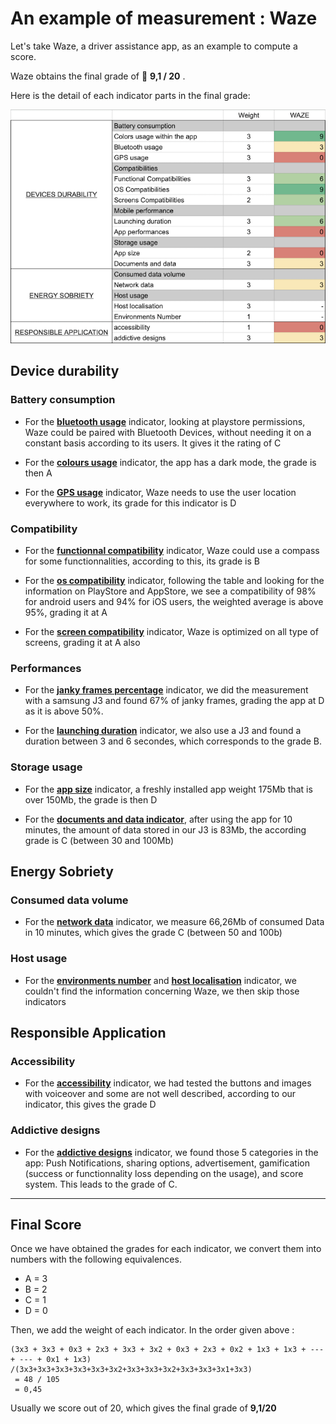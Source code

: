 # An example of measurement : Waze

Let's take Waze, a driver assistance app, as an example to compute a score.

Waze obtains the final grade of 🔴 **9,1 / 20** . 

Here is the detail of each indicator parts in the final grade:

![](./assets/WazeScore.png)

## Device durability

### Battery consumption

- For the [**bluetooth usage**][1] indicator, looking at playstore permissions, Waze could be paired with Bluetooth Devices, without needing it on a constant basis according to its users. It gives it the rating of C

- For the [**colours usage**][2] indicator, the app has a dark mode, the grade is then A

- For the [**GPS usage**][3] indicator, Waze needs to use the user location everywhere to work, its grade for this indicator is D

### Compatibility

- For the [**functionnal compatibility**][4] indicator, Waze could use a compass for some functionnalities, according to this, its grade is B

- For the [**os compatibility**][5] indicator, following the table and looking for the information on PlayStore and AppStore, we see a compatibility of 98% for android users and 94% for iOS users, the weighted average is above 95%, grading it at A

- For the [**screen compatibility**][6] indicator, Waze is optimized on all type of screens, grading it at A also

### Performances

- For the [**janky frames percentage**][7] indicator, we did the measurement with a samsung J3 and found 67% of janky frames, grading the app at D as it is above 50%.

- For the [**launching duration**][8] indicator, we also use a J3 and found a duration between 3 and 6 secondes, which corresponds to the grade B.

### Storage usage

- For the [**app size**][9] indicator, a freshly installed app weight 175Mb that is over 150Mb, the grade is then D

- For the [**documents and data indicator**][10], after using the app for 10 minutes, the amount of data stored in our J3 is 83Mb, the according grade is C (between 30 and 100Mb)

## Energy Sobriety

### Consumed data volume

- For the [**network data**][11] indicator, we measure 66,26Mb of consumed Data in 10 minutes, which gives the grade C (between 50 and 100b)

### Host usage

- For the [**environments number**][12] and [**host localisation**](energySobriety/hostUsage/hostLocalisation.md) indicator, we couldn't find the information concerning Waze, we then skip those indicators

## Responsible Application

### Accessibility

- For the [**accessibility**][13] indicator, we had tested the buttons and images with voiceover and some are not well described, according to our indicator, this gives the grade D

### Addictive designs

- For the [**addictive designs**][14] indicator, we found those 5 categories in the app: Push Notifications, sharing options, advertisement, gamification (success or functionnality loss depending on the usage), and score system. This leads to the grade of C.

---

## Final Score

Once we have obtained the grades for each indicator, we convert them into numbers with the following equivalences.

- A = 3
- B = 2
- C = 1
- D = 0

Then, we add the weight of each indicator. In the order given above :

```
(3x3 + 3x3 + 0x3 + 2x3 + 3x3 + 3x2 + 0x3 + 2x3 + 0x2 + 1x3 + 1x3 + --- + --- + 0x1 + 1x3) /(3x3+3x3+3x3+3x3+3x3+3x2+3x3+3x3+3x2+3x3+3x3+3x1+3x3) 
 = 48 / 105 
 = 0,45
```

Usually we score out of 20, which gives the final grade of **9,1/20**

[1]: devicesDurability/batteryConsumption/bluetoothUsage.md
[2]: devicesDurability/batteryConsumption/coloursUsage.md
[3]: devicesDurability/batteryConsumption/gpsUsage.md
[4]: devicesDurability/compatibility/functionalCompatibility.md
[5]: devicesDurability/compatibility/osCompatibility.md
[6]: devicesDurability/compatibility/screensCompatibility.md
[7]: devicesDurability/performances/jankyFramesPercentage.md
[8]: devicesDurability/performances/launchingDuration.md
[9]: devicesDurability/storageUsage/appSize.md
[10]: devicesDurability/storageUsage/documentsAndData.md
[11]: energySobriety/consumedDataVolume/networkData.md
[12]: energySobriety/hostUsage/environmentsNumber.md
[13]: responsibleApplication/accessibility/accessibility.md
[14]: responsibleApplication/addictiveDesigns/addictiveDesigns.md
